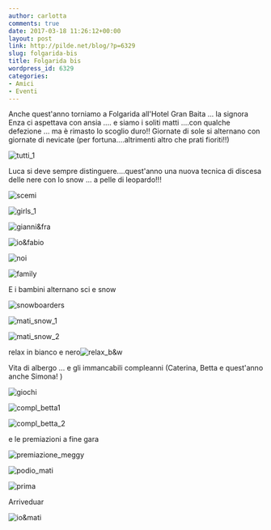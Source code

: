 ```yaml
---
author: carlotta
comments: true
date: 2017-03-18 11:26:12+00:00
layout: post
link: http://pilde.net/blog/?p=6329
slug: folgarida-bis
title: Folgarida bis
wordpress_id: 6329
categories:
- Amici
- Eventi
---
```


Anche quest'anno torniamo a Folgarida all'Hotel Gran Baita ... la signora Enza ci aspettava con ansia .... e siamo i soliti matti ....con qualche defezione ... ma è rimasto lo scoglio duro!! Giornate di sole si alternano con giornate di nevicate (per fortuna....altrimenti altro che prati fioriti!!)




![tutti_1]({{baseurl}}/uploads/2017/05/tutti_1-1.png)




Luca si deve sempre distinguere....quest'anno una nuova tecnica di discesa delle nere con lo snow ... a pelle di leopardo!!!

![scemi]({{baseurl}}/uploads/2017/05/scemi.png)


 ![girls_1]({{baseurl}}/uploads/2017/05/girls_1.png)


 ![gianni&fra]({{baseurl}}/uploads/2017/05/giannifra.png)


 ![io&fabio]({{baseurl}}/uploads/2017/05/iofabio.png)


 ![noi]({{baseurl}}/uploads/2017/05/noi.png)


 ![family]({{baseurl}}/uploads/2017/05/family.png)




E i bambini alternano sci e snow

![snowboarders]({{baseurl}}/uploads/2017/05/snowboarders.png)




![mati_snow_1]({{baseurl}}/uploads/2017/05/mati_snow_1.png)


 ![mati_snow_2]({{baseurl}}/uploads/2017/05/mati_snow_2.png)




relax in bianco e nero![relax_b&w]({{baseurl}}/uploads/2017/05/relax_bw.png)


Vita di albergo ... e gli immancabili compleanni (Caterina, Betta e quest'anno anche Simona! )


 ![giochi]({{baseurl}}/uploads/2017/05/giochi.png)


 ![compl_betta1]({{baseurl}}/uploads/2017/05/compl_betta1-1.png)


 ![compl_betta_2]({{baseurl}}/uploads/2017/05/compl_betta_2.png)


e le premiazioni a fine gara

![premiazione_meggy]({{baseurl}}/uploads/2017/05/premiazione_meggy.png)


 ![podio_mati]({{baseurl}}/uploads/2017/05/podio_mati.png)


 ![prima]({{baseurl}}/uploads/2017/05/prima.png)


Arriveduar

![io&mati]({{baseurl}}/uploads/2017/05/iomati.png)



